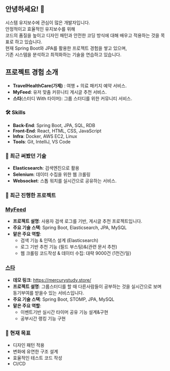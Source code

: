 ## 안녕하세요! 👋

시스템 유지보수에 관심이 많은 개발자입니다.  
안정적이고 효율적인 유지보수를 위해  
코드의 품질을 높이고 디자인 패턴과 안전한 코딩 방식에 대해 배우고 적용하는 것을 목표로 하고 있습니다.  
현재 Spring Boot와 JPA를 활용한 프로젝트 경험을 쌓고 있으며,  
기존 시스템을 분석하고 최적화하는 기술을 연습하고 있습니다.  

## 프로젝트 경험 소개
- **TravelHealthCare(가제)** : 여행 + 의료 패키지 예약 서비스.
- **MyFeed**: 유저 맞춤 커뮤니티 게시글 추천 서비스.
- **스타**(스터디 With 타이머): 그룹 스터디를 위한 커뮤니티 서비스.

### 🛠️ Skills
- **Back-End**: Spring Boot, JPA, SQL, RDB
- **Front-End**: React, HTML, CSS, JavaScript
- **Infra**: Docker, AWS EC2, Linux
- **Tools**: Git, IntelliJ, VS Code

### 🌱 최근 써봤던 기술
- **Elasticsearch**: 검색엔진으로 활용
- **Selenium**: 데이터 수집을 위한 웹 크롤링
- **Websocket**: 스톱 워치를 실시간으로 공유하는 서비스.

### 🌟 최근 진행한 프로젝트
### [MyFeed](https://github.com/9hero/MyFeed)
- **프로젝트 설명**: 사용자 검색 로그를 기반, 게시글 추천 프로젝트입니다.
- **주요 기술 스택**: Spring Boot, Elasticsearch, JPA, MySQL
- **맡은 주요 역할**:
  - 검색 기능 & 인덱스 설계 (Elasticsearch) 
  - 로그 기반 추천 기능 (필드 부스팅)&(관련 문서 추천)
  - 웹 크롤링 코드작성 & 데이터 수집: 대략 9000건 (1천건/일)

### [스타](https://github.com/9hero/Star-BE)
- **데모 링크**: https://mercurystudy.store/
- **프로젝트 설명**: 그룹스터디를 할 때 다른사람들이 공부하는 것을 실시간으로 보며 동기부여를 받을수 있는 서비스입니다.
- **주요 기술 스택**: Spring Boot, STOMP, JPA, MySQL
- **맡은 주요 역할**:
  - 이벤트기반 실시간 타이머 공유 기능 설계&구현
  - 공부시간 랭킹 기능 구현
    
### 🎯 현재 목표
- 디자인 패턴 적용
- 변화에 유연한 구조 설계
- 효율적인 테스트 코드 작성
- CI/CD
